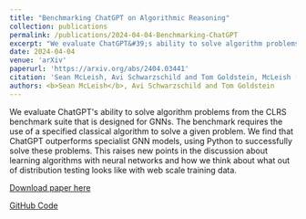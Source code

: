 ```yaml
---
title: "Benchmarking ChatGPT on Algorithmic Reasoning"
collection: publications
permalink: /publications/2024-04-04-Benchmarking-ChatGPT
excerpt: "We evaluate ChatGPT&#39;s ability to solve algorithm problems from the CLRS benchmark suite that is designed for GNNs. The benchmark requires the use of a specified classical algorithm to solve a given problem. We find that ChatGPT outperforms specialist GNN models, using Python to successfully solve these problems. This raises new points in the discussion about learning algorithms with neural networks and how we think about what out of distribution testing looks like with web scale training data."
date: 2024-04-04
venue: 'arXiv'
paperurl: 'https://arxiv.org/abs/2404.03441'
citation: 'Sean McLeish, Avi Schwarzschild and Tom Goldstein, McLeish (2024). &quot;Benchmarking ChatGPT on Algorithmic Reasoning.&quot; <i>arXiv preprint arXiv:2404.03441</i>.'
authors: <b>Sean McLeish</b>, Avi Schwarzschild and Tom Goldstein
---
```

We evaluate ChatGPT's ability to solve algorithm problems from the CLRS benchmark suite that is designed for GNNs. The benchmark requires the use of a specified classical algorithm to solve a given problem. We find that ChatGPT outperforms specialist GNN models, using Python to successfully solve these problems. This raises new points in the discussion about learning algorithms with neural networks and how we think about what out of distribution testing looks like with web scale training data.

[Download paper here](https://arxiv.org/abs/2404.03441)

[GitHub Code](https://github.com/mcleish7/CLRS4LM)